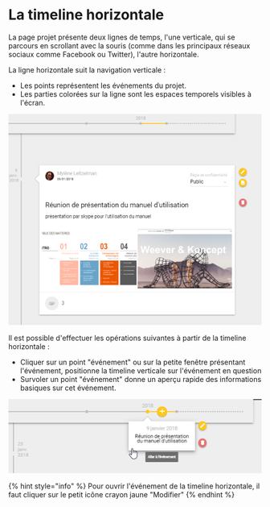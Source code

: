 # La timeline horizontale

 La page projet présente deux lignes de temps, l'une verticale, qui se parcours en scrollant avec la souris \(comme dans les principaux réseaux sociaux comme Facebook ou Twitter\), l'autre horizontale.

La ligne horizontale suit la navigation verticale : 

* Les points représentent les événements du projet. 
* Les parties colorées sur la ligne sont les espaces temporels visibles à l'écran.

![](../../../.gitbook/assets/image%20%285%29.png)

Il est possible d'effectuer les opérations suivantes à partir de la timeline horizontale :  

* Cliquer sur un point "événement" ou sur la petite fenêtre présentant l'événement, positionne la timeline verticale sur l'événement en question
* Survoler un point "événement" donne un aperçu rapide des informations basiques sur cet événement.

![](../../../.gitbook/assets/image%20%288%29.png)

{% hint style="info" %}
Pour ouvrir l'événement de la timeline horizontale, il faut cliquer sur le petit icône crayon jaune "Modifier"
{% endhint %}

